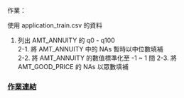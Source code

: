 
作業：

使用 application_train.csv 的資料
1. 列出 AMT_ANNUITY 的 q0 - q100  
2-1. 將 AMT_ANNUITY 中的 NAs 暫時以中位數填補  
2-2. 將 AMT_ANNUITY 的數值標準化至 -1 ~ 1 間
2-3. 將 AMT_GOOD_PRICE 的 NAs 以眾數填補

### [作業連結](https://github.com/zizhu13791/2nd-ML100Days/blob/master/homework/Day_007_HW.ipynb)
